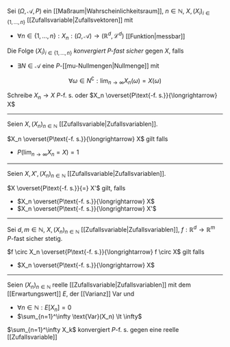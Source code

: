 Sei $(\Omega, \mathcal{A}, P)$ ein [[Maßraum|Wahrscheinlichkeitsraum]], $n \in \mathbb{N}$, $X, (X_i)_{i \in \{ 1, \dots, n \}}$ [[Zufallsvariable|Zufallsvektoren]] mit
- $\forall n \in \{ 1, \dots, n \} : X_n : (\Omega, \mathcal{A}) \to (\mathbb{R}^d, \mathcal{L}^d)$ [[Funktion|messbar]]

Die Folge $(X_i)_{i \in \{ 1, \dots, n \}}$ *konvergiert $P$-fast sicher* gegen $X$, falls
- $\exists N \in \mathcal{A}$ eine $P$-[[mu-Nullmengen|Nullmenge]] mit

$$
	\forall \omega \in N^\complement : \lim_{n \to \infty} X_n(\omega) = X(\omega)
$$

Schreibe $X_n \to X$ $P$-f. s. oder $X_n \overset{P\text{-f. s.}}{\longrightarrow} X$

---

Seien $X, (X_n)_{n \in \mathbb{N}}$ [[Zufallsvariable|Zufallsvariablen]].

$X_n \overset{P\text{-f. s.}}{\longrightarrow} X$ gilt falls
- $P(\lim_{n \to \infty} X_n = X) = 1$

---

Seien $X, X', (X_n)_{n \in \mathbb{N}}$ [[Zufallsvariable|Zufallsvariablen]].

$X \overset{P\text{-f. s.}}{=} X'$ gilt, falls
- $X_n \overset{P\text{-f. s.}}{\longrightarrow} X$
- $X_n \overset{P\text{-f. s.}}{\longrightarrow} X'$

---

Sei $d, m \in \mathbb{N}$, $X, (X_n)_{n \in \mathbb{N}}$ [[Zufallsvariable|Zufallsvariablen]], $f : \mathbb{R}^d \to \mathbb{R}^m$ $P$-fast sicher stetig.

$f \circ X_n \overset{P\text{-f. s.}}{\longrightarrow} f \circ X$ gilt falls
- $X_n \overset{P\text{-f. s.}}{\longrightarrow} X$

---

Seien $(X_n)_{n \in \mathbb{N}}$ reelle [[Zufallsvariable|Zufallsvariablen]] mit dem [[Erwartungswert]] $E$, der [[Varianz]] Var und
- $\forall n \in \mathbb{N} : E[X_n]  = 0$
- $\sum_{n=1}^\infty \text{Var}(X_n) \lt \infty$

$\sum_{n=1}^\infty X_k$ konvergiert $P$-f. s. gegen eine reelle [[Zufallsvariable]]